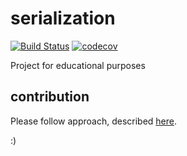 # serialization 
[![Build Status](https://travis-ci.org/hildi-can/serialization.svg?branch=master)](https://travis-ci.org/hildi-can/serialization) [![codecov](https://codecov.io/gh/hildi-can/serialization/branch/master/graph/badge.svg)](https://codecov.io/gh/hildi-can/serialization) 

Project for educational purposes

## contribution

Please follow approach, described [here](https://gist.github.com/Chaser324/ce0505fbed06b947d962).

:)
